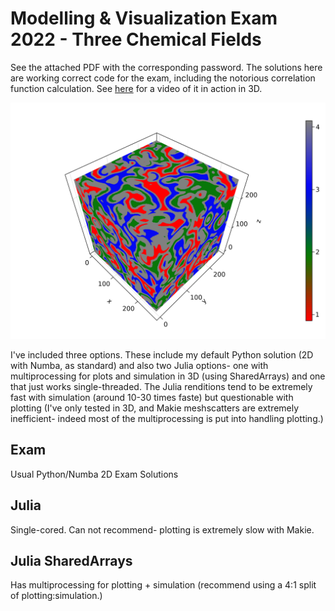 # Modelling & Visualization Exam 2022 - Three Chemical Fields
See the attached PDF with the corresponding password. The solutions here are working correct code for the exam, including
the notorious correlation function calculation. See [here](https://www.youtube.com/watch?v=tjKbJIN0Coo) for a video of it in action in 3D.

![alt text](https://github.com/callous4567/UoE-Projects/blob/master/SimAndVis/MVis_2022_Exam/Julia%20SharedArrays/sweep_1160.png)

I've included three options. These include my default Python solution (2D with Numba, as standard) and also two Julia
options- one with multiprocessing for plots and simulation in 3D (using SharedArrays) and one that just works single-threaded. The Julia
renditions tend to be extremely fast with simulation (around 10-30 times faste) but questionable with plotting (I've only tested in 3D, and
Makie meshscatters are extremely inefficient- indeed most of the multiprocessing is put into handling plotting.) 

## Exam
Usual Python/Numba 2D Exam Solutions

## Julia
Single-cored. Can not recommend- plotting is extremely slow with Makie. 

## Julia SharedArrays  
Has multiprocessing for plotting + simulation (recommend using a 4:1 split of plotting:simulation.)
